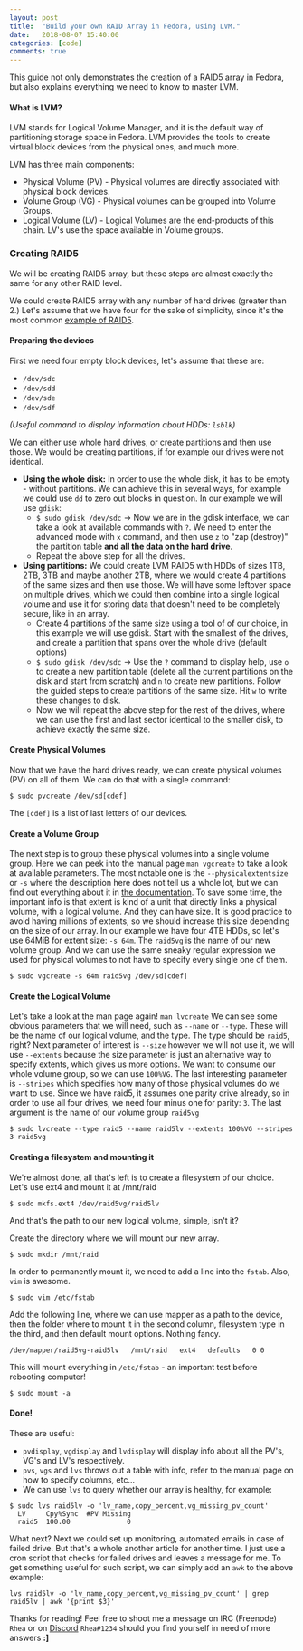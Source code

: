 ```yaml
---
layout: post
title:  "Build your own RAID Array in Fedora, using LVM."
date:   2018-08-07 15:40:00
categories: [code]
comments: true
---
```


This guide not only demonstrates the creation of a RAID5 array in Fedora, but also explains everything we need to know to master LVM.

#### What is LVM?

LVM stands for Logical Volume Manager, and it is the default way of partitioning storage space in Fedora. LVM provides the tools to create virtual block devices from the physical ones, and much more.

<!--more-->

LVM has three main components:

* Physical Volume (PV) - Physical volumes are directly associated with physical block devices.
* Volume Group (VG) - Physical volumes can be grouped into Volume Groups.
* Logical Volume (LV) - Logical Volumes are the end-products of this chain. LV's use the space available in Volume groups.

### Creating RAID5

We will be creating RAID5 array, but these steps are almost exactly the same for any other RAID level.

We could create RAID5 array with any number of hard drives (greater than 2.) Let's assume that we have four for the sake of simplicity, since it's the most common [example of RAID5](https://en.wikipedia.org/wiki/Standard_RAID_levels#RAID_5).

#### Preparing the devices

First we need four empty block devices, let's assume that these are:

* `/dev/sdc`
* `/dev/sdd`
* `/dev/sde`
* `/dev/sdf`

_(Useful command to display information about HDDs: `lsblk`)_

We can either use whole hard drives, or create partitions and then use those. We would be creating partitions, if for example our drives were not identical.

* **Using the whole disk:** In order to use the whole disk, it has to be empty - without partitions. We can achieve this in several ways, for example we could use `dd` to zero out blocks in question. In our example we will use `gdisk`:
  * `$ sudo gdisk /dev/sdc` -> Now we are in the gdisk interface, we can take a look at available commands with `?`. We need to enter the advanced mode with `x` command, and then use `z` to "zap (destroy)" the partition table **and all the data on the hard drive**.
  * Repeat the above step for all the drives.
* **Using partitions:** We could create LVM RAID5 with HDDs of sizes 1TB, 2TB, 3TB and maybe another 2TB, where we would create 4 partitions of the same sizes and then use those. We will have some leftover space on multiple drives, which we could then combine into a single logical volume and use it for storing data that doesn't need to be completely secure, like in an array.
  * Create 4 partitions of the same size using a tool of of our choice, in this example we will use gdisk. Start with the smallest of the drives, and create a partition that spans over the whole drive (default options)
  * `$ sudo gdisk /dev/sdc` -> Use the `?` command to display help, use `o` to create a new partition table (delete all the current partitions on the disk and start from scratch) and `n` to create new partitions. Follow the guided steps to create partitions of the same size. Hit `w` to write these changes to disk.
  * Now we will repeat the above step for the rest of the drives, where we can use the first and last sector identical to the smaller disk, to achieve exactly the same size.

#### Create Physical Volumes

Now that we have the hard drives ready, we can create physical volumes (PV) on all of them. We can do that with a single command:
```
$ sudo pvcreate /dev/sd[cdef]
```
The `[cdef]` is a list of last letters of our devices.

#### Create a Volume Group

The next step is to group these physical volumes into a single volume group. Here we can peek into the manual page `man vgcreate` to take a look at available parameters. The most notable one is the `--physicalextentsize` or `-s` where the description here does not tell us a whole lot, but we can find out everything about it in [the documentation](https://access.redhat.com/documentation/en-us/red_hat_enterprise_linux/7/html/logical_volume_manager_administration/lv_overview). To save some time, the important info is that extent is kind of a unit that directly links a physical volume, with a logical volume. And they can have size. It is good practice to avoid having millions of extents, so we should increase this size depending on the size of our array. In our example we have four 4TB HDDs, so let's use 64MiB for extent size: `-s 64m`. The `raid5vg` is the name of our new volume group. And we can use the same sneaky regular expression we used for physical volumes to not have to specify every single one of them.
```
$ sudo vgcreate -s 64m raid5vg /dev/sd[cdef]
```

#### Create the Logical Volume

Let's take a look at the man page again! `man lvcreate` We can see some obvious parameters that we will need, such as `--name` or `--type`. These will be the name of our logical volume, and the type. The type should be `raid5`, right? Next parameter of interest is `--size` however we will not use it, we will use `--extents` because the size parameter is just an alternative way to specify extents, which gives us more options. We want to consume our whole volume group, so we can use `100%VG`. The last interesting parameter is `--stripes` which specifies how many of those physical volumes do we want to use. Since we have raid5, it assumes one parity drive already, so in order to use all four drives, we need four minus one for parity: `3`. The last argument is the name of our volume group `raid5vg`
```
$ sudo lvcreate --type raid5 --name raid5lv --extents 100%VG --stripes 3 raid5vg
```

#### Creating a filesystem and mounting it

We're almost done, all that's left is to create a filesystem of our choice. Let's use ext4 and mount it at /mnt/raid
```
$ sudo mkfs.ext4 /dev/raid5vg/raid5lv
```
And that's the path to our new logical volume, simple, isn't it?

Create the directory where we will mount our new array.
```
$ sudo mkdir /mnt/raid
```

In order to permanently mount it, we need to add a line into the `fstab`. Also, `vim` is awesome.
```
$ sudo vim /etc/fstab
```
Add the following line, where we can use mapper as a path to the device, then the folder where to mount it in the second column, filesystem type in the third, and then default mount options. Nothing fancy.
```
/dev/mapper/raid5vg-raid5lv   /mnt/raid   ext4   defaults   0 0
```

This will mount everything in `/etc/fstab` - an important test before rebooting computer!
```
$ sudo mount -a
```

#### Done!

These are useful:

* `pvdisplay`, `vgdisplay` and `lvdisplay` will display info about all the PV's, VG's and LV's respectively.
* `pvs`, `vgs` and `lvs` throws out a table with info, refer to the manual page on how to specify columns, etc...
* We can use `lvs` to query whether our array is healthy, for example:

```
$ sudo lvs raid5lv -o 'lv_name,copy_percent,vg_missing_pv_count'
  LV     Cpy%Sync  #PV Missing
  raid5  100.00              0
```

What next? Next we could set up monitoring, automated emails in case of failed drive. But that's a whole another article for another time. I just use a cron script that checks for failed drives and leaves a message for me. To get something useful for such script, we can simply add an `awk` to the above example:

```
lvs raid5lv -o 'lv_name,copy_percent,vg_missing_pv_count' | grep raid5lv | awk '{print $3}'
```

Thanks for reading! Feel free to shoot me a message on IRC (Freenode) `Rhea` or on [Discord](https://discord.gg/fedora) `Rhea#1234` should you find yourself in need of more answers **:]**

